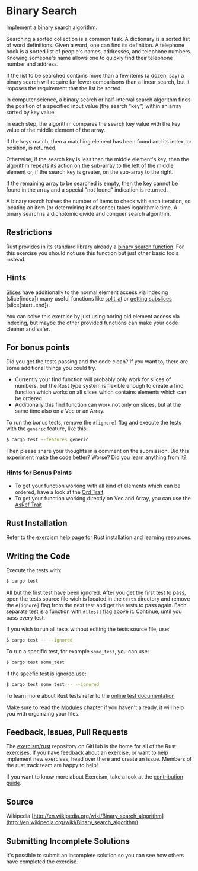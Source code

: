 # Binary Search

Implement a binary search algorithm.

Searching a sorted collection is a common task. A dictionary is a sorted
list of word definitions. Given a word, one can find its definition. A
telephone book is a sorted list of people's names, addresses, and
telephone numbers. Knowing someone's name allows one to quickly find
their telephone number and address.

If the list to be searched contains more than a few items (a dozen, say)
a binary search will require far fewer comparisons than a linear search,
but it imposes the requirement that the list be sorted.

In computer science, a binary search or half-interval search algorithm
finds the position of a specified input value (the search "key") within
an array sorted by key value.

In each step, the algorithm compares the search key value with the key
value of the middle element of the array.

If the keys match, then a matching element has been found and its index,
or position, is returned.

Otherwise, if the search key is less than the middle element's key, then
the algorithm repeats its action on the sub-array to the left of the
middle element or, if the search key is greater, on the sub-array to the
right.

If the remaining array to be searched is empty, then the key cannot be
found in the array and a special "not found" indication is returned.

A binary search halves the number of items to check with each iteration,
so locating an item (or determining its absence) takes logarithmic time.
A binary search is a dichotomic divide and conquer search algorithm.

## Restrictions

Rust provides in its standard library already a
[binary search function](https://doc.rust-lang.org/std/primitive.slice.html#method.binary_search).
For this exercise you should not use this function but just other basic tools instead.

## Hints

[Slices](https://doc.rust-lang.org/book/second-edition/ch04-03-slices.html) have additionally to
the normal element access via indexing (slice[index]) many useful functions like
[split_at](https://doc.rust-lang.org/std/primitive.slice.html#method.split_at) or [getting
subslices](https://doc.rust-lang.org/std/primitive.slice.html#method.get) (slice[start..end]).

You can solve this exercise by just using boring old element access via indexing, but maybe the
other provided functions can make your code cleaner and safer.

## For bonus points

Did you get the tests passing and the code clean? If you want to, there
are some additional things you could try.

- Currently your find function will probably only work for slices of numbers,
  but the Rust type system is flexible enough to create a find function which
  works on all slices which contains elements which can be ordered.
- Additionally this find function can work not only on slices, but at the
  same time also on a Vec or an Array.

To run the bonus tests, remove the `#[ignore]` flag and execute the tests with
the `generic` feature, like this:

```bash
$ cargo test --features generic
```

Then please share your thoughts in a comment on the submission. Did this
experiment make the code better? Worse? Did you learn anything from it?

### Hints for Bonus Points

- To get your function working with all kind of elements which can be ordered,
  have a look at the [Ord Trait](https://doc.rust-lang.org/std/cmp/trait.Ord.html).
- To get your function working directly on Vec and Array, you can use the
  [AsRef Trait](https://doc.rust-lang.org/std/convert/trait.AsRef.html)


## Rust Installation

Refer to the [exercism help page][help-page] for Rust installation and learning
resources.

## Writing the Code

Execute the tests with:

```bash
$ cargo test
```

All but the first test have been ignored. After you get the first test to
pass, open the tests source file wich is located in the `tests` directory
and remove the `#[ignore]` flag from the next test and get the tests to pass
again. Each separate test is a function with `#[test]` flag above it.
Continue, until you pass every test. 

If you wish to run all tests without editing the tests source file, use:

```bash
$ cargo test -- --ignored
```

To run a specific test, for example `some_test`, you can use:

```bash
$ cargo test some_test
```

If the specfic test is ignored use:

```bash
$ cargo test some_test -- --ignored
```

To learn more about Rust tests refer to the [online test documentation][rust-tests]

Make sure to read the [Modules](https://doc.rust-lang.org/book/second-edition/ch07-00-modules.html) chapter if you
haven't already, it will help you with organizing your files.

## Feedback, Issues, Pull Requests

The [exercism/rust](https://github.com/exercism/rust) repository on GitHub is the home for all of the Rust exercises. If you have feedback about an exercise, or want to help implement new exercises, head over there and create an issue. Members of the rust track team are happy to help!

If you want to know more about Exercism, take a look at the [contribution guide](https://github.com/exercism/docs/blob/master/contributing-to-language-tracks/README.md).

[help-page]: http://exercism.io/languages/rust
[modules]: https://doc.rust-lang.org/book/second-edition/ch07-00-modules.html
[cargo]: https://doc.rust-lang.org/book/second-edition/ch14-00-more-about-cargo.html
[rust-tests]: https://doc.rust-lang.org/book/second-edition/ch11-02-running-tests.html

## Source

Wikipedia [http://en.wikipedia.org/wiki/Binary_search_algorithm](http://en.wikipedia.org/wiki/Binary_search_algorithm)

## Submitting Incomplete Solutions
It's possible to submit an incomplete solution so you can see how others have completed the exercise.
